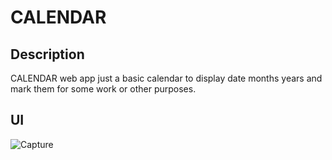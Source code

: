 # 
# CALENDAR
## Description
CALENDAR web app just a basic calendar to display date months years and mark them for some work or other purposes.


## UI

![Capture](https://user-images.githubusercontent.com/86045021/177007517-6aa23ff2-a291-41b1-988b-cd1247f819cb.JPG)
